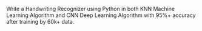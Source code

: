 Write a Handwriting Recognizer using Python in both KNN Machine Learning Algorithm and CNN Deep Learning Algorithm with 95%+ accuracy after training by 60k+ data.

